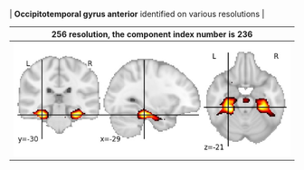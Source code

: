 


| **Occipitotemporal gyrus anterior** identified on various resolutions |

| 256 resolution, the component index number is 236|  
|:---:|  
| ![Component 256](../256/final/236.jpg "From component 256: Occipitotemporal gyrus anterior") |